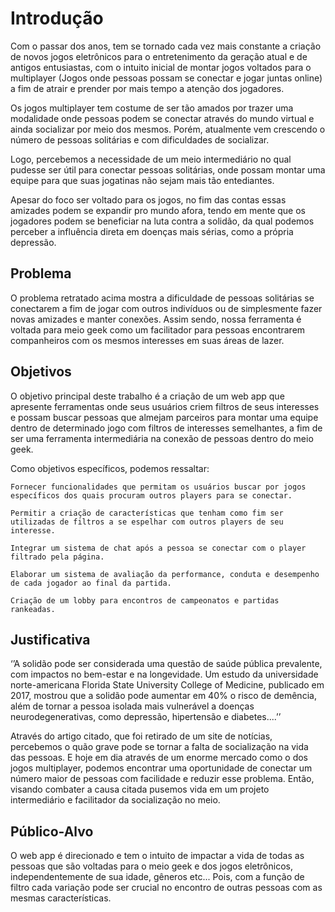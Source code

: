 # Introdução

Com o passar dos anos, tem se tornado cada vez mais constante a criação de novos jogos eletrônicos para o entretenimento da geração atual e de antigos entusiastas, com o intuito inicial de montar jogos voltados para o multiplayer (Jogos onde pessoas possam se conectar e jogar juntas online) a fim de atrair e prender por mais tempo a atenção dos jogadores. 

Os jogos multiplayer tem costume de ser tão amados por trazer uma modalidade onde pessoas podem se conectar através do mundo virtual e ainda socializar por meio dos mesmos. Porém, atualmente vem crescendo o número de pessoas solitárias e com dificuldades de socializar. 

Logo, percebemos a necessidade de um meio intermediário no qual pudesse ser útil para conectar pessoas solitárias, onde possam montar uma equipe para que suas jogatinas não sejam mais tão entediantes. 

Apesar do foco ser voltado para os jogos, no fim das contas essas amizades podem se expandir pro mundo afora, tendo em mente que os jogadores podem se beneficiar na luta contra a solidão, da qual podemos perceber a influência direta em doenças mais sérias, como a própria depressão.

## Problema
O problema retratado acima mostra a dificuldade de pessoas solitárias se conectarem a fim de jogar com outros indivíduos ou de simplesmente fazer novas amizades e manter conexões. Assim sendo, nossa ferramenta é voltada para meio geek como um facilitador para pessoas encontrarem companheiros com os mesmos interesses em suas áreas de lazer.

## Objetivos

O objetivo principal deste trabalho é a criação de um web app que apresente ferramentas onde seus usuários criem filtros de seus interesses e possam buscar pessoas que almejam parceiros para montar uma equipe dentro de determinado jogo com filtros de interesses semelhantes, a fim de ser uma ferramenta intermediária na conexão de pessoas dentro do meio geek. 

Como objetivos específicos, podemos ressaltar: 

    Fornecer funcionalidades que permitam os usuários buscar por jogos específicos dos quais procuram outros players para se conectar. 

    Permitir a criação de características que tenham como fim ser utilizadas de filtros a se espelhar com outros players de seu interesse. 

    Integrar um sistema de chat após a pessoa se conectar com o player filtrado pela página. 

    Elaborar um sistema de avaliação da performance, conduta e desempenho de cada jogador ao final da partida. 

    Criação de um lobby para encontros de campeonatos e partidas rankeadas.

## Justificativa

‘’A solidão pode ser considerada uma questão de saúde pública prevalente, com impactos no bem-estar e na longevidade. Um estudo da universidade norte-americana Florida State University College of Medicine, publicado em 2017, mostrou que a solidão pode aumentar em 40% o risco de demência, além de tornar a pessoa isolada mais vulnerável a doenças neurodegenerativas, como depressão, hipertensão e diabetes....’’  

Através do artigo citado, que foi retirado de um site de notícias, percebemos o quão grave pode se tornar a falta de socialização na vida das pessoas. E hoje em dia através de um enorme mercado como o dos jogos multiplayer, podemos encontrar uma oportunidade de conectar um número maior de pessoas com facilidade e reduzir esse problema. Então, visando combater a causa citada pusemos vida em um projeto intermediário e facilitador da socialização no meio.

## Público-Alvo

O web app é direcionado e tem o intuito de impactar a vida de todas as pessoas que são voltadas para o meio geek e dos jogos eletrônicos, independentemente de sua idade, gêneros etc... Pois, com a função de filtro cada variação pode ser crucial no encontro de outras pessoas com as mesmas características.